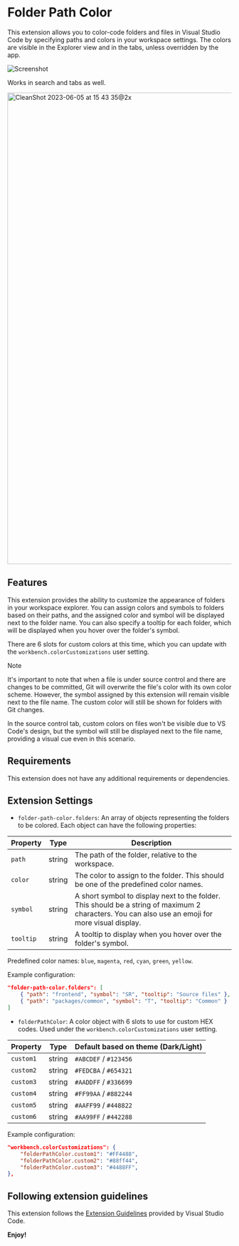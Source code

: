 # Folder Path Color

This extension allows you to color-code folders and files in Visual Studio Code by specifying paths and colors in your workspace settings. The colors are visible in the Explorer view and in the tabs, unless overridden by the app.

![Screenshot](https://user-images.githubusercontent.com/5649576/243261401-2aa9ba17-c25e-40b0-b478-4da80d6a3b93.png)

Works in search and tabs as well.

<img width="1057" alt="CleanShot 2023-06-05 at 15 43 35@2x" src="https://github.com/jacob-j/vscode-folder-path-color/assets/5649576/45f713a0-f1a1-42d2-bf44-206400ceaa3c">

## Features

This extension provides the ability to customize the appearance of folders in your workspace explorer. You can assign colors and symbols to folders based on their paths, and the assigned color and symbol will be displayed next to the folder name. You can also specify a tooltip for each folder, which will be displayed when you hover over the folder's symbol.

There are 6 slots for custom colors at this time, which you can update with the `workbench.colorCustomizations` user setting.

> [!NOTE]
> It's important to note that when a file is under source control and there are changes to be committed, Git will overwrite the file's color with its own color scheme. However, the symbol assigned by this extension will remain visible next to the file name. The custom color will still be shown for folders with Git changes.

In the source control tab, custom colors on files won't be visible due to VS Code's design, but the symbol will still be displayed next to the file name, providing a visual cue even in this scenario.

## Requirements

This extension does not have any additional requirements or dependencies.

## Extension Settings

- `folder-path-color.folders`: An array of objects representing the folders to be colored. Each object can have the following properties:

| Property  | Type   | Description                                                                                                                                       |
| --------- | ------ | ------------------------------------------------------------------------------------------------------------------------------------------------- |
| `path`    | string | The path of the folder, relative to the workspace.                                                                                                |
| `color`   | string | The color to assign to the folder. This should be one of the predefined color names.                                                              |
| `symbol`  | string | A short symbol to display next to the folder. This should be a string of maximum 2 characters. You can also use an emoji for more visual display. |
| `tooltip` | string | A tooltip to display when you hover over the folder's symbol.                                                                                     |

Predefined color names: `blue`, `magenta`, `red`, `cyan`, `green`, `yellow`.

Example configuration:

```json
"folder-path-color.folders": [
    { "path": "frontend", "symbol": "SR", "tooltip": "Source files" },
    { "path": "packages/common", "symbol": "T", "tooltip": "Common" }
]
```

- `folderPathColor`: A color object with 6 slots to use for custom HEX codes. Used under the `workbench.colorCustomizations` user setting.

| Property  | Type   | Default based on theme (Dark/Light) |
| --------- | ------ | ----------------------------------- |
| `custom1` | string | `#ABCDEF` / `#123456`               |
| `custom2` | string | `#FEDCBA` / `#654321`               |
| `custom3` | string | `#AADDFF` / `#336699`               |
| `custom4` | string | `#FF99AA` / `#882244`               |
| `custom5` | string | `#AAFF99` / `#448822`               |
| `custom6` | string | `#AA99FF` / `#442288`               |

Example configuration:

```json
"workbench.colorCustomizations": {
    "folderPathColor.custom1": "#FF4488",
    "folderPathColor.custom2": "#88ff44",
    "folderPathColor.custom3": "#4488FF",
},
```

## Following extension guidelines

This extension follows the [Extension Guidelines](https://code.visualstudio.com/api/references/extension-guidelines) provided by Visual Studio Code.

**Enjoy!**

